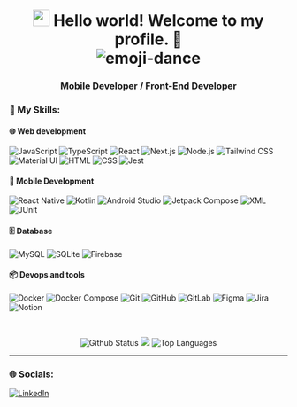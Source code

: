 <h1 align='center'>
  <img src="https://raw.githubusercontent.com/kaueMarques/kaueMarques/master/hi.gif" height="30px" /> Hello world! Welcome to my profile. 🤖
  
  <div align="center">
    <img src="https://user-images.githubusercontent.com/92805039/157175887-86e6dd4e-5855-4796-88bd-798930336fe0.gif"  alt="emoji-dance" />
  </div>
</h1>

<h3 align='center'>
  Mobile Developer / Front-End Developer
</h3>

### 🚀 My Skills:

#### 🌐 Web development
![JavaScript](https://img.shields.io/badge/JavaScript-%23F7DF1E.svg?style=for-the-badge&logo=javascript&logoColor=black)
![TypeScript](https://img.shields.io/badge/TypeScript-%23007ACC.svg?style=for-the-badge&logo=typescript&logoColor=white)
![React](https://img.shields.io/badge/React-%2320232A.svg?style=for-the-badge&logo=react&logoColor=%2361DAFB)
![Next.js](https://img.shields.io/badge/Next.js-%23000000.svg?style=for-the-badge&logo=nextdotjs&logoColor=white)
![Node.js](https://img.shields.io/badge/Node.js-6DA55F?style=for-the-badge&logo=node.js&logoColor=white)
![Tailwind CSS](https://img.shields.io/badge/TailwindCSS-%2338B2AC.svg?style=for-the-badge&logo=tailwind-css&logoColor=white)
![Material UI](https://img.shields.io/badge/Material--UI-%230081CB.svg?style=for-the-badge&logo=mui&logoColor=white)
![HTML](https://img.shields.io/badge/HTML-%23E34F26.svg?style=for-the-badge&logo=html5&logoColor=white)
![CSS](https://img.shields.io/badge/CSS-%231572B6.svg?style=for-the-badge&logo=css3&logoColor=white)
![Jest](https://img.shields.io/badge/Jest-%23C21325.svg?style=for-the-badge&logo=jest&logoColor=white)

#### 📱 Mobile Development
![React Native](https://img.shields.io/badge/React_Native-%2320232A.svg?style=for-the-badge&logo=react&logoColor=%2361DAFB)
![Kotlin](https://img.shields.io/badge/Kotlin-%237F52FF.svg?style=for-the-badge&logo=kotlin&logoColor=white)
![Android Studio](https://img.shields.io/badge/Android_Studio-%233DDC84.svg?style=for-the-badge&logo=android-studio&logoColor=white)
![Jetpack Compose](https://img.shields.io/badge/Jetpack_Compose-%234285F4.svg?style=for-the-badge&logo=android&logoColor=white)
![XML](https://img.shields.io/badge/XML-%23E34C26.svg?style=for-the-badge&logo=xml&logoColor=white)
![JUnit](https://img.shields.io/badge/JUnit-%2325A162.svg?style=for-the-badge&logo=junit5&logoColor=white)

#### 🗄️ Database
![MySQL](https://img.shields.io/badge/MySQL-%234479A1.svg?style=for-the-badge&logo=mysql&logoColor=white)
![SQLite](https://img.shields.io/badge/SQLite-%23003B57.svg?style=for-the-badge&logo=sqlite&logoColor=white)
![Firebase](https://img.shields.io/badge/Firebase-%23FFCA28.svg?style=for-the-badge&logo=firebase&logoColor=black)

#### 📦 Devops and tools
![Docker](https://img.shields.io/badge/Docker-%232496ED.svg?style=for-the-badge&logo=docker&logoColor=white)
![Docker Compose](https://img.shields.io/badge/Docker%20Compose-%232496ED.svg?style=for-the-badge&logo=docker&logoColor=white)
![Git](https://img.shields.io/badge/Git-%23F05033.svg?style=for-the-badge&logo=git&logoColor=white)
![GitHub](https://img.shields.io/badge/GitHub-%23121011.svg?style=for-the-badge&logo=github&logoColor=white)
![GitLab](https://img.shields.io/badge/GitLab-%23FC6D26.svg?style=for-the-badge&logo=gitlab&logoColor=white)
![Figma](https://img.shields.io/badge/Figma-%23A259FF.svg?style=for-the-badge&logo=figma&logoColor=white)
![Jira](https://img.shields.io/badge/Jira-%230052CC.svg?style=for-the-badge&logo=jira&logoColor=white)
![Notion](https://img.shields.io/badge/Notion-%23000000.svg?style=for-the-badge&logo=notion&logoColor=white)

<br />

<div align="center">

![Github Status](https://github-readme-stats.vercel.app/api?username=CarloshDevBR&show_icons=true&hide_border=false&count_private=true&theme=dark)
<a href="http://www.github.com/CarloshDevBR"><img src="https://github-readme-streak-stats.herokuapp.com/?user=CarloshDevBR&hide_border=false&theme=dark&layout=compact" /></a>
![Top Languages](https://github-readme-stats.vercel.app/api/top-langs/?username=CarloshDevBR&langs_count=10&count_private=true&hide_border=false&theme=dark&layout=compact)
</div>

---

### 🌐 Socials:

[![LinkedIn](https://img.shields.io/badge/LinkedIn-%230077B5.svg?logo=linkedin&logoColor=white)](https://linkedin.com/in/carlos-silva-5588bb21b)
